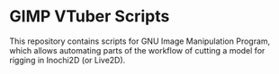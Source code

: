 # GIMP VTuber Scripts
This repository contains scripts for GNU Image Manipulation Program, which allows automating parts of the workflow of cutting a model for rigging in Inochi2D (or Live2D).